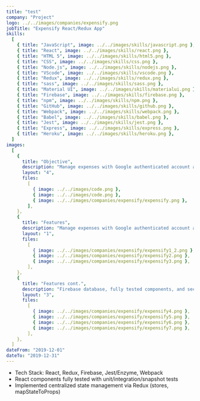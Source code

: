 ```yaml
---
title: "test"
company: "Project"
logo: ../../images/companies/expensify.png
jobTitle: "Expensify React/Redux App"
skills:
  [
    { title: "JavaScript", image: ../../images/skills/javascript.png },
    { title: "React", image: ../../images/skills/react.png },
    { title: "HTML 5", image: ../../images/skills/html5.png },
    { title: "CSS", image: ../../images/skills/css.png },
    { title: "Node.js", image: ../../images/skills/nodejs.png },
    { title: "VScode", image: ../../images/skills/vscode.png },
    { title: "Redux", image: ../../images/skills/redux.png },
    { title: "sass", image: ../../images/skills/sass.png },
    { title: "Material UI", image: ../../images/skills/materialui.png },
    { title: "Firebase", image: ../../images/skills/firebase.png },
    { title: "npm", image: ../../images/skills/npm.png },
    { title: "GitHub", image: ../../images/skills/github.png },
    { title: "Webpack", image: ../../images/skills/webpack.png },
    { title: "Babel", image: ../../images/skills/babel.png },
    { title: "Jest", image: ../../images/skills/jest.png },
    { title: "Express", image: ../../images/skills/express.png },
    { title: "Heroku", image: ../../images/skills/heroku.png },
  ]
images:
  [
    {
      title: "Objective",
      description: "Manage expenses with Google authenticated account and Firebase",
      layout: "4",
      files:
        [
          { image: ../../images/code.png },
          { image: ../../images/code.png },
          { image: ../../images/companies/expensify/expensify.png },
        ],
    },
    {
      title: "Features",
      description: "Manage expenses with Google authenticated account and Firebase",
      layout: "1",
      files:
        [
          { image: ../../images/companies/expensify/expensify1_2.png },
          { image: ../../images/companies/expensify/expensify2.png },
          { image: ../../images/companies/expensify/expensify3.png },
        ],
    },
    {
      title: "Features cont.",
      description: "Firebase database, fully tested components, and secure back-end data validation",
      layout: "3",
      files:
        [
          { image: ../../images/companies/expensify/expensify4.png },
          { image: ../../images/companies/expensify/expensify5.png },
          { image: ../../images/companies/expensify/expensify6.png },
          { image: ../../images/companies/expensify/expensify7.png },
        ],
    },
  ]
dateFrom: "2019-12-01"
dateTo: "2019-12-31"
---
```


- Tech Stack: React, Redux, Firebase, Jest/Enzyme, Webpack
- React components fully tested with unit/integration/snapshot tests
- Implemented centralized state management via Redux (stores, mapStateToProps)
